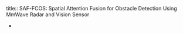 title:: SAF-FCOS: Spatial Attention Fusion for Obstacle Detection Using MmWave Radar and Vision Sensor

-